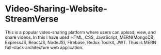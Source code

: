 # Video-Sharing-Website-StreamVerse
This is a popular video-sharing platform where users can upload, view, and share videos. In this I have used HTML, CSS, JavaScript, MERN(MongoDB, ExpressJS, ReactJS, NodeJS), Firebase, Redux Toolkit, JWT. Thus is MERN full-stack architecture web application.
